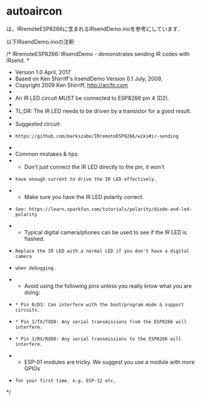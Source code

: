 # autoaircon
は，IRremoteESP8266に含まれるIRsendDemo.inoを参考にしています．


以下IRsendDemo.inoの注釈

/* IRremoteESP8266: IRsendDemo - demonstrates sending IR codes with IRsend.
 *
 * Version 1.0 April, 2017
 * Based on Ken Shirriff's IrsendDemo Version 0.1 July, 2009,
 * Copyright 2009 Ken Shirriff, http://arcfn.com
 *
 * An IR LED circuit *MUST* be connected to ESP8266 pin 4 (D2).
 *
 * TL;DR: The IR LED needs to be driven by a transistor for a good result.
 *
 * Suggested circuit:
 *     https://github.com/markszabo/IRremoteESP8266/wiki#ir-sending
 *
 * Common mistakes & tips:
 *   * Don't just connect the IR LED directly to the pin, it won't
 *     have enough current to drive the IR LED effectively.
 *   * Make sure you have the IR LED polarity correct.
 *     See: https://learn.sparkfun.com/tutorials/polarity/diode-and-led-polarity
 *   * Typical digital camera/phones can be used to see if the IR LED is flashed.
 *     Replace the IR LED with a normal LED if you don't have a digital camera
 *     when debugging.
 *   * Avoid using the following pins unless you really know what you are doing:
 *     * Pin 0/D3: Can interfere with the boot/program mode & support circuits.
 *     * Pin 1/TX/TXD0: Any serial transmissions from the ESP8266 will interfere.
 *     * Pin 3/RX/RXD0: Any serial transmissions to the ESP8266 will interfere.
 *   * ESP-01 modules are tricky. We suggest you use a module with more GPIOs
 *     for your first time. e.g. ESP-12 etc.
 */
